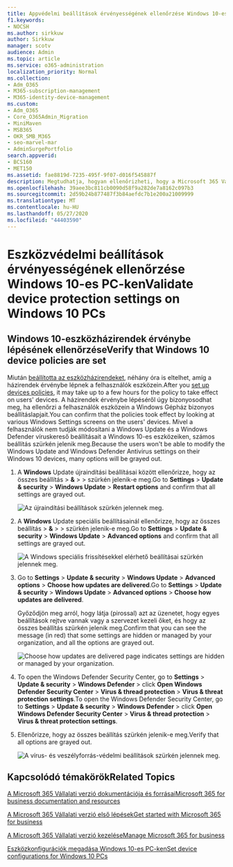 ```yaml
---
title: Appvédelmi beállítások érvényességének ellenőrzése Windows 10-es PC-ken
f1.keywords:
- NOCSH
ms.author: sirkkuw
author: Sirkkuw
manager: scotv
audience: Admin
ms.topic: article
ms.service: o365-administration
localization_priority: Normal
ms.collection:
- Adm_O365
- M365-subscription-management
- M365-identity-device-management
ms.custom:
- Adm_O365
- Core_O365Admin_Migration
- MiniMaven
- MSB365
- OKR_SMB_M365
- seo-marvel-mar
- AdminSurgePortfolio
search.appverid:
- BCS160
- MET150
ms.assetid: fae8819d-7235-495f-9f07-d016f545887f
description: Megtudhatja, hogyan ellenőrizheti, hogy a Microsoft 365 Vállalati verzió appvédelmi beállításai hatályba lépnek-e a felhasználók Windows 10-es eszközein.
ms.openlocfilehash: 39aee3bc811cb0090d58f9a282de7a8162c097b3
ms.sourcegitcommit: 2d59b24b877487f3b84aefdc7b1e200a21009999
ms.translationtype: MT
ms.contentlocale: hu-HU
ms.lasthandoff: 05/27/2020
ms.locfileid: "44403590"
---
```

# <a name="validate-device-protection-settings-on-windows-10-pcs"></a><span data-ttu-id="12958-103">Eszközvédelmi beállítások érvényességének ellenőrzése Windows 10-es PC-ken</span><span class="sxs-lookup"><span data-stu-id="12958-103">Validate device protection settings on Windows 10 PCs</span></span>

## <a name="verify-that-windows-10-device-policies-are-set"></a><span data-ttu-id="12958-104">Windows 10-eszközházirendek érvénybe lépésének ellenőrzése</span><span class="sxs-lookup"><span data-stu-id="12958-104">Verify that Windows 10 device policies are set</span></span>

<span data-ttu-id="12958-105">Miután [beállította az eszközházirendeket](protection-settings-for-windows-10-pcs.md), néhány óra is eltelhet, amíg a házirendek érvénybe lépnek a felhasználók eszközein.</span><span class="sxs-lookup"><span data-stu-id="12958-105">After you [set up devices policies](protection-settings-for-windows-10-pcs.md), it may take up to a few hours for the policy to take effect on users' devices.</span></span> <span data-ttu-id="12958-106">A házirendek érvénybe lépéséről úgy bizonyosodhat meg, ha ellenőrzi a felhasználók eszközein a Windows Gépház bizonyos beállításlapjait.</span><span class="sxs-lookup"><span data-stu-id="12958-106">You can confirm that the policies took effect by looking at various Windows Settings screens on the users' devices.</span></span> <span data-ttu-id="12958-107">Mivel a felhasználók nem tudják módosítani a Windows Update és a Windows Defender víruskereső beállításait a Windows 10-es eszközeiken, számos beállítás szürkén jelenik meg.</span><span class="sxs-lookup"><span data-stu-id="12958-107">Because the users won't be able to modify the Windows Update and Windows Defender Antivirus settings on their Windows 10 devices, many options will be grayed out.</span></span>
  
1. <span data-ttu-id="12958-108">A **Windows** Update újraindítási beállításai között ellenőrizze, hogy az összes beállítás \> **&amp;** \>  \>  szürkén jelenik-e meg.</span><span class="sxs-lookup"><span data-stu-id="12958-108">Go to **Settings** \> **Update &amp; security** \> **Windows Update** \> **Restart options** and confirm that all settings are grayed out.</span></span> 
    
    ![Az újraindítási beállítások szürkén jelennek meg.](../media/31308da9-18b0-47c5-bbf6-d5fa6747c376.png)
  
2. <span data-ttu-id="12958-110">A **Windows** Update speciális beállításainál ellenőrizze, hogy az összes beállítás \> **&amp;** \>  \>  szürkén jelenik-e meg.</span><span class="sxs-lookup"><span data-stu-id="12958-110">Go to **Settings** \> **Update &amp; security** \> **Windows Update** \> **Advanced options** and confirm that all settings are grayed out.</span></span> 
    
    ![A Windows speciális frissítésekkel elérhető beállításai szürkén jelennek meg.](../media/049cf281-d503-4be9-898b-c0a3286c7fc2.png)
  
3. <span data-ttu-id="12958-112">Go to **Settings** \> **Update &amp; security** \> **Windows Update** \> **Advanced options** \> **Choose how updates are delivered**.</span><span class="sxs-lookup"><span data-stu-id="12958-112">Go to **Settings** \> **Update &amp; security** \> **Windows Update** \> **Advanced options** \> **Choose how updates are delivered**.</span></span>
    
    <span data-ttu-id="12958-113">Győződjön meg arról, hogy látja (pirossal) azt az üzenetet, hogy egyes beállítások rejtve vannak vagy a szervezet kezeli őket, és hogy az összes beállítás szürkén jelenik meg.</span><span class="sxs-lookup"><span data-stu-id="12958-113">Confirm that you can see the message (in red) that some settings are hidden or managed by your organization, and all the options are grayed out.</span></span>
    
    ![Choose how updates are delivered page indicates settings are hidden or managed by your organization.](../media/6b3e37c5-da41-4afd-9983-b4f406216b59.png)
  
4. <span data-ttu-id="12958-115">To open the Windows Defender Security Center, go to **Settings** \> **Update &amp; security** \> **Windows Defender** \> click **Open Windows Defender Security Center** \> **Virus &amp; thread protection** \> **Virus &amp; threat protection settings**.</span><span class="sxs-lookup"><span data-stu-id="12958-115">To open the Windows Defender Security Center, go to **Settings** \> **Update &amp; security** \> **Windows Defender** \> click **Open Windows Defender Security Center** \> **Virus &amp; thread protection** \> **Virus &amp; threat protection settings**.</span></span> 
    
5. <span data-ttu-id="12958-116">Ellenőrizze, hogy az összes beállítás szürkén jelenik-e meg.</span><span class="sxs-lookup"><span data-stu-id="12958-116">Verify that all options are grayed out.</span></span> 
    
    ![A vírus- és veszélyforrás-védelmi beállítások szürkén jelennek meg.](../media/9ca68d40-a5d9-49d7-92a4-c581688b5926.png)
  
## <a name="related-topics"></a><span data-ttu-id="12958-118">Kapcsolódó témakörök</span><span class="sxs-lookup"><span data-stu-id="12958-118">Related Topics</span></span>

[<span data-ttu-id="12958-119">A Microsoft 365 Vállalati verzió dokumentációja és forrásai</span><span class="sxs-lookup"><span data-stu-id="12958-119">Microsoft 365 for business documentation and resources</span></span>](https://go.microsoft.com/fwlink/p/?linkid=853701)
  
[<span data-ttu-id="12958-120">A Microsoft 365 Vállalati verzió első lépések</span><span class="sxs-lookup"><span data-stu-id="12958-120">Get started with Microsoft 365 for business</span></span>](microsoft-365-business-overview.md)
  
[<span data-ttu-id="12958-121">A Microsoft 365 Vállalati verzió kezelése</span><span class="sxs-lookup"><span data-stu-id="12958-121">Manage Microsoft 365 for business</span></span>](manage.md)
  
[<span data-ttu-id="12958-122">Eszközkonfigurációk megadása Windows 10-es PC-ken</span><span class="sxs-lookup"><span data-stu-id="12958-122">Set device configurations for Windows 10 PCs</span></span>](protection-settings-for-windows-10-pcs.md)
  

